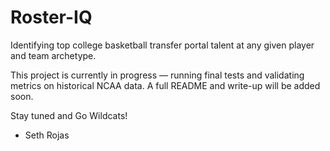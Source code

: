 # Roster-IQ

Identifying top college basketball transfer portal talent at any given player and team archetype.

This project is currently in progress — running final tests and validating metrics on historical NCAA data. A full README and write-up will be added soon.

Stay tuned and Go Wildcats!

- Seth Rojas

